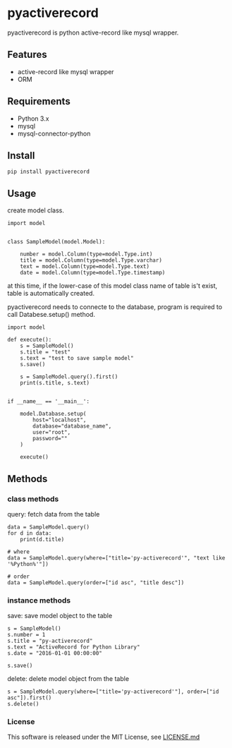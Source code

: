 # pyactiverecord
pyactiverecord is python active-record like mysql wrapper.

## Features

- active-record like mysql wrapper
- ORM

## Requirements

- Python 3.x
- mysql
- mysql-connector-python

## Install

```
pip install pyactiverecord
```

## Usage
create model class.
```
import model


class SampleModel(model.Model):

    number = model.Column(type=model.Type.int)
    title = model.Column(type=model.Type.varchar)
    text = model.Column(type=model.Type.text)
    date = model.Column(type=model.Type.timestamp)

```
at this time, if the lower-case of this model class name of table is't exist, table is automatically created.

pyactiverecord needs to connecte to the database, program is required to call Databese.setup() method.
```
import model

def execute():
    s = SampleModel()
    s.title = "test"
    s.text = "test to save sample model"
    s.save()

    s = SampleModel.query().first()
    print(s.title, s.text)


if __name__ == '__main__':

    model.Database.setup(
        host="localhost",
        database="database_name",
        user="root",
        password=""
    )

    execute()
```

## Methods
### class methods
query: fetch data from the table
```
data = SampleModel.query()
for d in data:
    print(d.title)

# where
data = SampleModel.query(where=["title='py-activerecord'", "text like '%Python%'"])

# order
data = SampleModel.query(order=["id asc", "title desc"])
```
### instance methods
save: save model object to the table
```
s = SampleModel()
s.number = 1
s.title = "py-activerecord"
s.text = "ActiveRecord for Python Library"
s.date = "2016-01-01 00:00:00"

s.save()
```
delete: delete model object from the table
```
s = SampleModel.query(where=["title='py-activerecord'"], order=["id asc"]).first()
s.delete()
```

### License
This software is released under the MIT License, see [LICENSE.md](./LICENSE.md)
